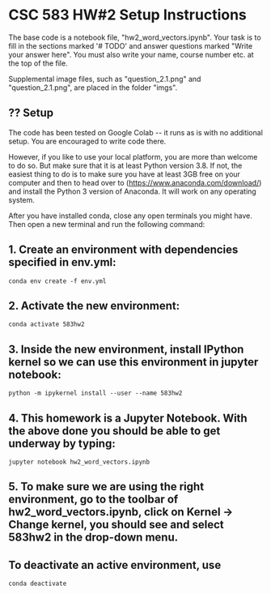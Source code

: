 # CSC 583 HW#2 Setup Instructions

The base code is a notebook file, "hw2_word_vectors.ipynb".  Your task is to fill in the sections marked '# TODO' and answer questions marked "Write your answer here".  You must also write your name, course number etc. at the top of the file.

Supplemental image files, such as "question_2.1.png" and "question_2.1.png", are placed in the folder "imgs".

## ?? Setup

The code has been tested on Google Colab -- it runs as is with no additional setup.  You are encouraged to write code there.  

However, if you like to use your local platform, you are more than welcome to do so.
But make sure that it is at least Python version 3.8. If not, the easiest thing to do is to make sure you have at least 3GB free on your computer and then to head over to (https://www.anaconda.com/download/) and install the Python 3 version of Anaconda. It will work on any operating system.

After you have installed conda, close any open terminals you might have. Then open a new terminal and run the following command:

## 1. Create an environment with dependencies specified in env.yml:
    conda env create -f env.yml

## 2. Activate the new environment:
    conda activate 583hw2
    
## 3. Inside the new environment, install IPython kernel so we can use this environment in jupyter notebook: 
 
    python -m ipykernel install --user --name 583hw2

## 4. This homework is a Jupyter Notebook. With the above done you should be able to get underway by typing:

    jupyter notebook hw2_word_vectors.ipynb
    
## 5. To make sure we are using the right environment, go to the toolbar of hw2_word_vectors.ipynb, click on Kernel -> Change kernel, you should see and select 583hw2 in the drop-down menu.

## To deactivate an active environment, use
    conda deactivate

